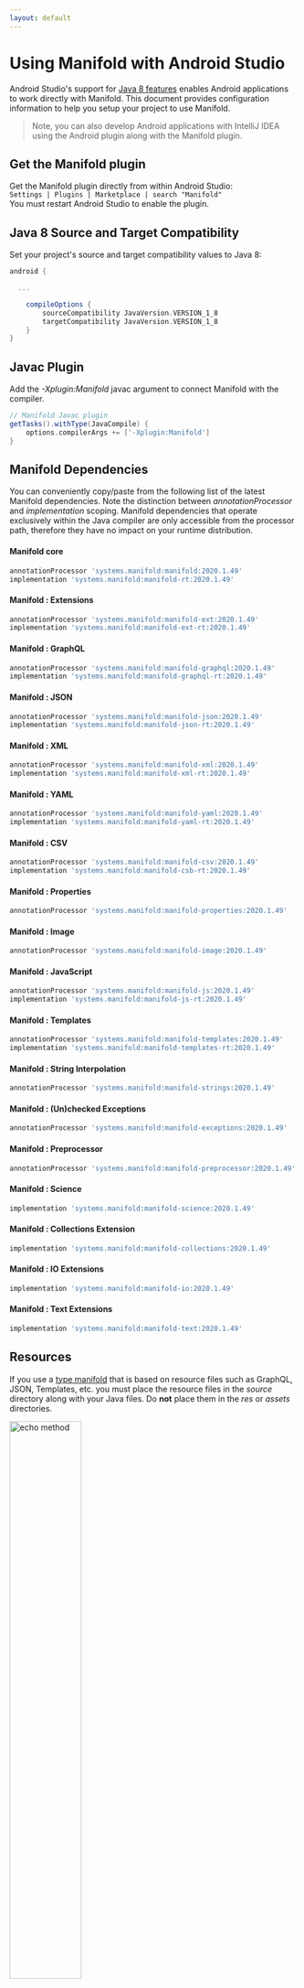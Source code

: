 ```yaml
---
layout: default
---
```


# Using Manifold with Android Studio

Android Studio's support for [Java 8 features](https://developer.android.com/studio/write/java8-support.html) enables
Android applications to work directly with Manifold. This document provides configuration information to help you setup
your project to use Manifold.

>Note, you can also develop Android applications with IntelliJ IDEA using the Android plugin along with the Manifold
>plugin. 

## Get the Manifold plugin
Get the Manifold plugin directly from within Android Studio:
<br>
`Settings | Plugins | Marketplace | search "Manifold"`
<br>
You must restart Android Studio to enable the plugin. 
 
## Java 8 Source and Target Compatibility 
Set your project's source and target compatibility values to Java 8:

```groovy
android {

  ...

    compileOptions {
        sourceCompatibility JavaVersion.VERSION_1_8
        targetCompatibility JavaVersion.VERSION_1_8
    }
}
```

## Javac Plugin
Add the *-Xplugin:Manifold* javac argument to connect Manifold with the compiler.

```groovy
// Manifold Javac plugin
getTasks().withType(JavaCompile) {
    options.compilerArgs += ['-Xplugin:Manifold']
}
```    

## Manifold Dependencies
You can conveniently copy/paste from the following list of the latest Manifold dependencies. Note the distinction
between *annotationProcessor* and *implementation* scoping. Manifold dependencies that operate exclusively within the
Java compiler are only accessible from the processor path, therefore they have no impact on your runtime distribution.

#### Manifold core
```groovy
annotationProcessor 'systems.manifold:manifold:2020.1.49'
implementation 'systems.manifold:manifold-rt:2020.1.49'
```
#### Manifold : Extensions
```groovy
annotationProcessor 'systems.manifold:manifold-ext:2020.1.49'
implementation 'systems.manifold:manifold-ext-rt:2020.1.49'
```
#### Manifold : GraphQL
```groovy
annotationProcessor 'systems.manifold:manifold-graphql:2020.1.49'
implementation 'systems.manifold:manifold-graphql-rt:2020.1.49'
```
#### Manifold : JSON
```groovy
annotationProcessor 'systems.manifold:manifold-json:2020.1.49'
implementation 'systems.manifold:manifold-json-rt:2020.1.49'
```
#### Manifold : XML
```groovy
annotationProcessor 'systems.manifold:manifold-xml:2020.1.49'
implementation 'systems.manifold:manifold-xml-rt:2020.1.49'
```
#### Manifold : YAML
```groovy
annotationProcessor 'systems.manifold:manifold-yaml:2020.1.49'
implementation 'systems.manifold:manifold-yaml-rt:2020.1.49'
```
#### Manifold : CSV
```groovy
annotationProcessor 'systems.manifold:manifold-csv:2020.1.49'
implementation 'systems.manifold:manifold-csb-rt:2020.1.49'
```
#### Manifold : Properties
```groovy
annotationProcessor 'systems.manifold:manifold-properties:2020.1.49'
```
#### Manifold : Image
```groovy
annotationProcessor 'systems.manifold:manifold-image:2020.1.49'
```
#### Manifold : JavaScript
```groovy
annotationProcessor 'systems.manifold:manifold-js:2020.1.49'
implementation 'systems.manifold:manifold-js-rt:2020.1.49'
```
#### Manifold : Templates
```groovy
annotationProcessor 'systems.manifold:manifold-templates:2020.1.49'
implementation 'systems.manifold:manifold-templates-rt:2020.1.49'
```
#### Manifold : String Interpolation
```groovy
annotationProcessor 'systems.manifold:manifold-strings:2020.1.49'
```
#### Manifold : (Un)checked Exceptions
```groovy
annotationProcessor 'systems.manifold:manifold-exceptions:2020.1.49'
```
#### Manifold : Preprocessor
```groovy
annotationProcessor 'systems.manifold:manifold-preprocessor:2020.1.49'
```
#### Manifold : Science
```groovy
implementation 'systems.manifold:manifold-science:2020.1.49'
```
#### Manifold : Collections Extension
```groovy
implementation 'systems.manifold:manifold-collections:2020.1.49'
```
#### Manifold : IO Extensions
```groovy
implementation 'systems.manifold:manifold-io:2020.1.49'
```
#### Manifold : Text Extensions
```groovy
implementation 'systems.manifold:manifold-text:2020.1.49'
```

## Resources

If you use a [type manifold](https://github.com/manifold-systems/manifold/tree/master/manifold-core-parent/manifold#the-big-picture)
that is based on resource files such as GraphQL, JSON, Templates, etc. you must place the resource files in the 
*source* directory along with your Java files.  Do **not** place them in the *res* or *assets* directories.
 
<p><img src="http://manifold.systems/images/android_resources.png" alt="echo method" width="50%" height="50%"/></p> 


